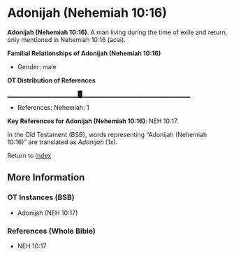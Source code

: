 # Adonijah (Nehemiah 10:16)
**Adonijah (Nehemiah 10:16)**. 
A man living during the time of exile and return, only mentioned in Nehemiah 10:16 (acai). 




**Familial Relationships of Adonijah (Nehemiah 10:16)**


* Gender: male


**OT Distribution of References**

▁▁▁▁▁▁▁▁▁▁▁▁▁▁▁█▁▁▁▁▁▁▁▁▁▁▁▁▁▁▁▁▁▁▁▁▁▁▁
* References: Nehemiah: 1



**Key References for Adonijah (Nehemiah 10:16)**: 
NEH 10:17. 


In the Old Testament (BSB), words representing “Adonijah (Nehemiah 10:16)” are translated as 
*Adonijah* (1x). 




Return to [Index](00-Index.md)

## More Information

### OT Instances (BSB)

* Adonijah (NEH 10:17)



### References (Whole Bible)

* NEH 10:17



